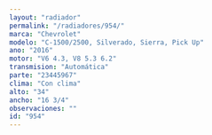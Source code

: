 ```yaml
---
layout: "radiador"
permalink: "/radiadores/954/"
marca: "Chevrolet"
modelo: "C-1500/2500, Silverado, Sierra, Pick Up"
ano: "2016"
motor: "V6 4.3, V8 5.3 6.2"
transmision: "Automática"
parte: "23445967"
clima: "Con clima"
alto: "34"
ancho: "16 3/4"
observaciones: ""
id: "954"
---
```


